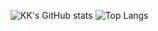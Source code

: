 ![KK's GitHub stats](https://github-readme-stats.vercel.app/api?username=KK-mp4&show_icons=true&theme=github_dark&hide_border=true&disable_animations=true?count_private=true)
![Top Langs](https://github-readme-stats.vercel.app/api/top-langs/?username=KK-mp4&layout=compact&show_icons=true&theme=github_dark&hide_border=true&disable_animations=true?count_private=true)
